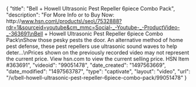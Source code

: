 {
    "title": "Bell + Howell Ultrasonic Pest Repeller 6piece Combo Pack",
    "description": "For More Info or to Buy Now: http:\/\/www.hsn.com\/products\/seo\/7532888?rdr=1&sourceid=youtube&cm_mmc=Social-_-Youtube-_-ProductVideo-_-363691\nBell + Howell Ultrasonic Pest Repeller 6piece Combo Pack\nShow those pesky pests the door. An alternative method of home pest defense, these pest repellers use ultrasonic sound waves to help deter...\nPrices shown on the previously recorded video may not represent the current price.  View hsn.com to view the current selling price. HSN Item #363691",
    "videoid": "99051478",
    "date_created": "1497563669",
    "date_modified": "1497563787",
    "type": "captivate",
    "layout": "video",
    "url": "\/v\/bell-howell-ultrasonic-pest-repeller-6piece-combo-pack\/99051478"
}